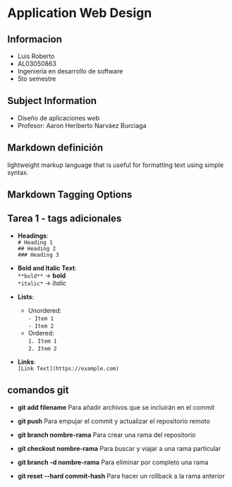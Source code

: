 # Application Web Design

## Informacion
- Luis Roberto
- AL03050863  
- Ingeniería en desarrollo de software
- 5to semestre 

## Subject Information
- Diseño de aplicaciones web  
- Profesor: Aaron Heriberto Narváez Burciaga  

## Markdown definición
lightweight markup language that is useful for formatting text using simple syntax.

## Markdown Tagging Options


## Tarea 1 - tags adicionales

- **Headings**:  
  `# Heading 1`  
  `## Heading 2`  
  `### Heading 3`

- **Bold and Italic Text**:  
  `**bold**` → **bold**  
  `*italic*` → *italic*

- **Lists**:  
  - Unordered:  
    `- Item 1`  
    `- Item 2`  
  - Ordered:  
    `1. Item 1`  
    `2. Item 2`

- **Links**:  
  `[Link Text](https://example.com)`

## comandos git

- **git add filename**
Para añadir archivos que se incluirán en el commit

- **git push**
Para empujar el commit y actualizar el repositorio remoto

- **git branch nombre-rama**
Para crear una rama del repositorio

- **git checkout nombre-rama**
Para buscar y viajar a una rama particular

- **git branch -d nombre-rama**
Para eliminar por completo una rama

- **git reset --hard commit-hash**
Para hacer un rollback a la rama anterior
